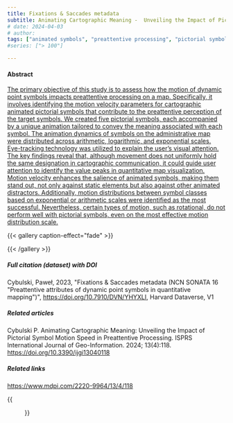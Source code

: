 ```yaml
---
title: Fixations & Saccades metadata
subtitle: Animating Cartographic Meaning -  Unveiling the Impact of Pictorial Symbol Motion Speed in Preattentive Processing
# date: 2024-04-03
# author:
tags: ["animated symbols", "preattentive processing", "pictorial symbols","motion distribution","cartographic design"]
#series: ["> 100"]

---
```

#### Abstract
[The primary objective of this study is to assess how the motion of dynamic point symbols impacts preattentive processing on a map. Specifically, it involves identifying the motion velocity parameters for cartographic animated pictorial symbols that contribute to the preattentive perception of the target symbols. We created five pictorial symbols, each accompanied by a unique animation tailored to convey the meaning associated with each symbol. The animation dynamics of symbols on the administrative map were distributed across arithmetic, logarithmic, and exponential scales. Eye-tracking technology was utilized to explain the user’s visual attention. The key findings reveal that, although movement does not uniformly hold the same designation in cartographic communication, it could guide user attention to identify the value peaks in quantitative map visualization. Motion velocity enhances the salience of animated symbols, making them stand out, not only against static elements but also against other animated distractors. Additionally, motion distributions between symbol classes based on exponential or arithmetic scales were identified as the most successful. Nevertheless, certain types of motion, such as rotational, do not perform well with pictorial symbols, even on the most effective motion distribution scale.](https://www.mdpi.com/2220-9964/13/4/118)

{{< gallery caption-effect="fade" >}}

{{< /gallery >}}
##### Full citation (dataset) with DOI
Cybulski, Paweł, 2023, "Fixations & Saccades metadata (NCN SONATA 16 "Preattentive attributes of dynamic point symbols in quantitative mapping")", https://doi.org/10.7910/DVN/YHYXLI, Harvard Dataverse, V1

##### Related articles
Cybulski P. Animating Cartographic Meaning: Unveiling the Impact of Pictorial Symbol Motion Speed in Preattentive Processing. ISPRS International Journal of Geo-Information. 2024; 13(4):118. https://doi.org/10.3390/ijgi13040118

##### Related links
https://www.mdpi.com/2220-9964/13/4/118

{{<figure src="/Repository/img/img09.jpg">}}
<!--more-->